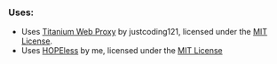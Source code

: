 ### Uses:
* Uses [Titanium Web Proxy](https://github.com/justcoding121/Titanium-Web-Proxy) by justcoding121, licensed under the [MIT License](https://github.com/justcoding121/Titanium-Web-Proxy/blob/develop/LICENSE).
* Uses [HOPEless](https://github.com/HoLLy-HaCKeR/HOPEless) by me, licensed under the [MIT License](https://github.com/HoLLy-HaCKeR/HOPEless/blob/master/LICENSE.md)